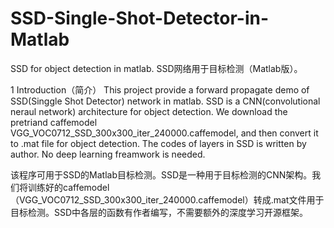 # SSD-Single-Shot-Detector-in-Matlab
SSD for object detection in matlab. SSD网络用于目标检测（Matlab版）。


1 Introduction（简介）
  This project provide a forward propagate demo of SSD(Singgle Shot Detector) network in matlab. SSD is a CNN(convolutional neraul network) architecture for object detection. We download the pretriand caffemodel VGG_VOC0712_SSD_300x300_iter_240000.caffemodel, and then convert it to .mat file for object detection. The codes of layers in SSD is written by author. No deep learning freamwork is needed. 
  
  该程序可用于SSD的Matlab目标检测。SSD是一种用于目标检测的CNN架构。我们将训练好的caffemodel（VGG_VOC0712_SSD_300x300_iter_240000.caffemodel）转成.mat文件用于目标检测。SSD中各层的函数有作者编写，不需要额外的深度学习开源框架。
